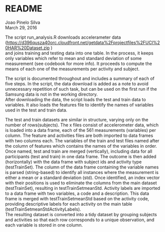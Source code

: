 # README
Joao Pinelo Silva  
March 29, 2016  

The script run_analysis.R downloads accelerameter data (https://d396qusza40orc.cloudfront.net/getdata%2Fprojectfiles%2FUCI%20HAR%20Dataset.zip )      
and joins training and testing data into one table. In the process, it keeps only variables which refer to mean and standard deviation of some measurement (see codebook for more info). It proceeds to compute the means of each one of the measurements per activity and subject.      

The script is documented throughout and includes a summary of each of five steps.
In the script, the data download is added as a note to avoid unnecessary repetition of such task, but can be used on the first run if the Samsung data is not in the working directory.       
After downloading the data, the script loads the test and train data to variables. It also loads the features file to identify the names of variables used in the test and train data.       

The test and train datasets are similar in structure, varying only on the number of rows(subjects). The x files consist of accelerometer data, which is loaded into a data frame, each of the 561 measurements (variables) per column.
The feature and activities files are both imported to data frames with two columns each. The variables of the train and test files named after the column of features which contains the names of the variables in order. Once named, test and train are merged (vertically), including data for all participants (test and train) in one data frame. The outcome is then added (horizontally) with the data frame with subject ids and activity type (testTrainSet). 
The column of the data frame containing the variable names is parsed (string-based) to identify all instances where the measurement is either a mean or a standard deviation (std). Once identified, an index vector with their positions is used to eliminate the columns from the main dataset (testTrainSet), resulting in testTrainSetmeanStd. 
Activity labels are imported to a data frame with two variables, a code and a description. This data frame is merged with testTrainSetmeanStd based on the activity code, providing descriptive labels for each activity on the main table (testTrainSetmeanStdActivityLabels).     
The resulting dataset is converted into a tidy dataset by grouping subjects and activities so that each row corresponds to a unique observation, and each variable is stored in one column. 


